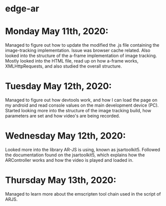 # edge-ar


# Monday May 11th, 2020: 
Managed to figure out how to update the modified the .js file containing the image-tracking        implementation. Issue was browser cache related. Also looked into the structure of the a-frame implementation of image tracking. Mostly looked into the HTML file, read up on how a-frame works, XMLHttpRequests, and also studied the overall structure. 

# Tuesday May 12th, 2020: 
Managed to figure out how devtools work, and how I can load the page on my android and read console values on the main development device (PC). Started looking more into the structure of the image tracking build, how parameters are set and how video's are being recorded.


# Wednesday May 12th, 2020: 
Looked more into the library AR-JS is using, known as jsartoolkit5. Followed the documentation found on the jsartoolkit5, which explains how the ARController works and how the video is played and loaded in.

# Thursday May 13th, 2020:
Managed to learn more about the emscripten tool chain used in the script of ARJS.
